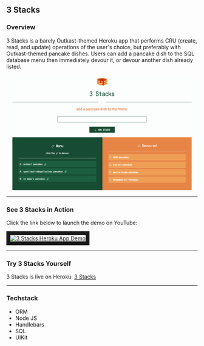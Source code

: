## 3 Stacks

### Overview

3 Stacks is a barely Outkast-themed Heroku app that performs CRU (create, read, and update) operations of the user's choice, but preferably with Outkast-themed pancake dishes. Users can add a pancake dish to the SQL database menu then immediately devour it, or devour another dish already listed.

[![3 Stacks Heroku App Demo](/public/assets/images/cold-default.png)](http://www.youtube.com/watch?v=DRaSVjc4eJA)

---

### See 3 Stacks in Action

Click the link below to launch the demo on YouTube:

<a href="http://www.youtube.com/watch?feature=player_embedded&v=DRaSVjc4eJA
" target="_blank"><img src="http://img.youtube.com/vi/DRaSVjc4eJA/0.jpg" 
alt="3 Stacks Heroku App Demo" width="240" height="180" border="10" /></a>

---

### Try 3 Stacks Yourself

3 Stacks is live on Heroku: <a target="_blank" href="https://three-stacks.herokuapp.com/">3 Stacks</a>

---

### Techstack

* ORM
* Node JS
* Handlebars
* SQL
* UIKit
